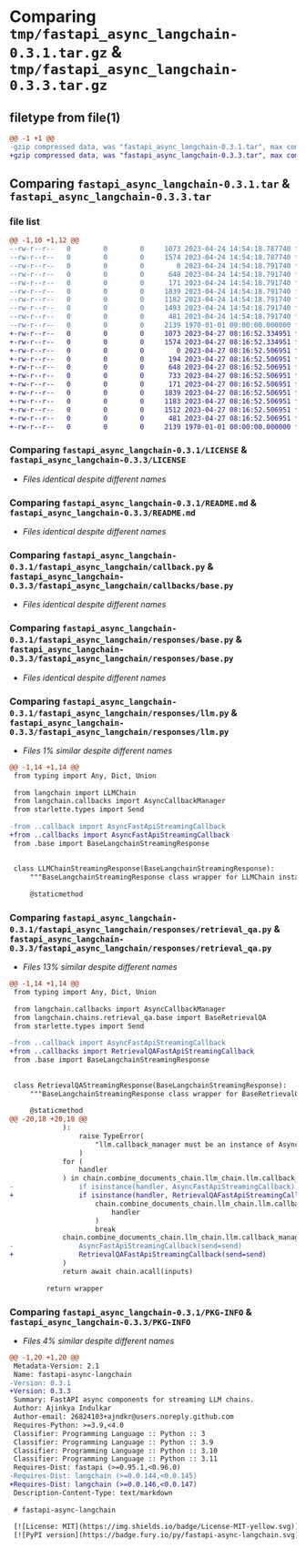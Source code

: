 # Comparing `tmp/fastapi_async_langchain-0.3.1.tar.gz` & `tmp/fastapi_async_langchain-0.3.3.tar.gz`

## filetype from file(1)

```diff
@@ -1 +1 @@
-gzip compressed data, was "fastapi_async_langchain-0.3.1.tar", max compression
+gzip compressed data, was "fastapi_async_langchain-0.3.3.tar", max compression
```

## Comparing `fastapi_async_langchain-0.3.1.tar` & `fastapi_async_langchain-0.3.3.tar`

### file list

```diff
@@ -1,10 +1,12 @@
--rw-r--r--   0        0        0     1073 2023-04-24 14:54:18.787740 fastapi_async_langchain-0.3.1/LICENSE
--rw-r--r--   0        0        0     1574 2023-04-24 14:54:18.787740 fastapi_async_langchain-0.3.1/README.md
--rw-r--r--   0        0        0        0 2023-04-24 14:54:18.791740 fastapi_async_langchain-0.3.1/fastapi_async_langchain/__init__.py
--rw-r--r--   0        0        0      648 2023-04-24 14:54:18.791740 fastapi_async_langchain-0.3.1/fastapi_async_langchain/callback.py
--rw-r--r--   0        0        0      171 2023-04-24 14:54:18.791740 fastapi_async_langchain-0.3.1/fastapi_async_langchain/responses/__init__.py
--rw-r--r--   0        0        0     1839 2023-04-24 14:54:18.791740 fastapi_async_langchain-0.3.1/fastapi_async_langchain/responses/base.py
--rw-r--r--   0        0        0     1182 2023-04-24 14:54:18.791740 fastapi_async_langchain-0.3.1/fastapi_async_langchain/responses/llm.py
--rw-r--r--   0        0        0     1493 2023-04-24 14:54:18.791740 fastapi_async_langchain-0.3.1/fastapi_async_langchain/responses/retrieval_qa.py
--rw-r--r--   0        0        0      481 2023-04-24 14:54:18.791740 fastapi_async_langchain-0.3.1/pyproject.toml
--rw-r--r--   0        0        0     2139 1970-01-01 00:00:00.000000 fastapi_async_langchain-0.3.1/PKG-INFO
+-rw-r--r--   0        0        0     1073 2023-04-27 08:16:52.334951 fastapi_async_langchain-0.3.3/LICENSE
+-rw-r--r--   0        0        0     1574 2023-04-27 08:16:52.334951 fastapi_async_langchain-0.3.3/README.md
+-rw-r--r--   0        0        0        0 2023-04-27 08:16:52.506951 fastapi_async_langchain-0.3.3/fastapi_async_langchain/__init__.py
+-rw-r--r--   0        0        0      194 2023-04-27 08:16:52.506951 fastapi_async_langchain-0.3.3/fastapi_async_langchain/callbacks/__init__.py
+-rw-r--r--   0        0        0      648 2023-04-27 08:16:52.506951 fastapi_async_langchain-0.3.3/fastapi_async_langchain/callbacks/base.py
+-rw-r--r--   0        0        0      733 2023-04-27 08:16:52.506951 fastapi_async_langchain-0.3.3/fastapi_async_langchain/callbacks/retrieval_qa.py
+-rw-r--r--   0        0        0      171 2023-04-27 08:16:52.506951 fastapi_async_langchain-0.3.3/fastapi_async_langchain/responses/__init__.py
+-rw-r--r--   0        0        0     1839 2023-04-27 08:16:52.506951 fastapi_async_langchain-0.3.3/fastapi_async_langchain/responses/base.py
+-rw-r--r--   0        0        0     1183 2023-04-27 08:16:52.506951 fastapi_async_langchain-0.3.3/fastapi_async_langchain/responses/llm.py
+-rw-r--r--   0        0        0     1512 2023-04-27 08:16:52.506951 fastapi_async_langchain-0.3.3/fastapi_async_langchain/responses/retrieval_qa.py
+-rw-r--r--   0        0        0      481 2023-04-27 08:16:52.506951 fastapi_async_langchain-0.3.3/pyproject.toml
+-rw-r--r--   0        0        0     2139 1970-01-01 00:00:00.000000 fastapi_async_langchain-0.3.3/PKG-INFO
```

### Comparing `fastapi_async_langchain-0.3.1/LICENSE` & `fastapi_async_langchain-0.3.3/LICENSE`

 * *Files identical despite different names*

### Comparing `fastapi_async_langchain-0.3.1/README.md` & `fastapi_async_langchain-0.3.3/README.md`

 * *Files identical despite different names*

### Comparing `fastapi_async_langchain-0.3.1/fastapi_async_langchain/callback.py` & `fastapi_async_langchain-0.3.3/fastapi_async_langchain/callbacks/base.py`

 * *Files identical despite different names*

### Comparing `fastapi_async_langchain-0.3.1/fastapi_async_langchain/responses/base.py` & `fastapi_async_langchain-0.3.3/fastapi_async_langchain/responses/base.py`

 * *Files identical despite different names*

### Comparing `fastapi_async_langchain-0.3.1/fastapi_async_langchain/responses/llm.py` & `fastapi_async_langchain-0.3.3/fastapi_async_langchain/responses/llm.py`

 * *Files 1% similar despite different names*

```diff
@@ -1,14 +1,14 @@
 from typing import Any, Dict, Union
 
 from langchain import LLMChain
 from langchain.callbacks import AsyncCallbackManager
 from starlette.types import Send
 
-from ..callback import AsyncFastApiStreamingCallback
+from ..callbacks import AsyncFastApiStreamingCallback
 from .base import BaseLangchainStreamingResponse
 
 
 class LLMChainStreamingResponse(BaseLangchainStreamingResponse):
     """BaseLangchainStreamingResponse class wrapper for LLMChain instances."""
 
     @staticmethod
```

### Comparing `fastapi_async_langchain-0.3.1/fastapi_async_langchain/responses/retrieval_qa.py` & `fastapi_async_langchain-0.3.3/fastapi_async_langchain/responses/retrieval_qa.py`

 * *Files 13% similar despite different names*

```diff
@@ -1,14 +1,14 @@
 from typing import Any, Dict, Union
 
 from langchain.callbacks import AsyncCallbackManager
 from langchain.chains.retrieval_qa.base import BaseRetrievalQA
 from starlette.types import Send
 
-from ..callback import AsyncFastApiStreamingCallback
+from ..callbacks import RetrievalQAFastApiStreamingCallback
 from .base import BaseLangchainStreamingResponse
 
 
 class RetrievalQAStreamingResponse(BaseLangchainStreamingResponse):
     """BaseLangchainStreamingResponse class wrapper for BaseRetrievalQA instances."""
 
     @staticmethod
@@ -20,18 +20,18 @@
             ):
                 raise TypeError(
                     "llm.callback_manager must be an instance of AsyncCallbackManager"
                 )
             for (
                 handler
             ) in chain.combine_documents_chain.llm_chain.llm.callback_manager.handlers:
-                if isinstance(handler, AsyncFastApiStreamingCallback):
+                if isinstance(handler, RetrievalQAFastApiStreamingCallback):
                     chain.combine_documents_chain.llm_chain.llm.callback_manager.remove_handler(
                         handler
                     )
                     break
             chain.combine_documents_chain.llm_chain.llm.callback_manager.add_handler(
-                AsyncFastApiStreamingCallback(send=send)
+                RetrievalQAFastApiStreamingCallback(send=send)
             )
             return await chain.acall(inputs)
 
         return wrapper
```

### Comparing `fastapi_async_langchain-0.3.1/PKG-INFO` & `fastapi_async_langchain-0.3.3/PKG-INFO`

 * *Files 4% similar despite different names*

```diff
@@ -1,20 +1,20 @@
 Metadata-Version: 2.1
 Name: fastapi-async-langchain
-Version: 0.3.1
+Version: 0.3.3
 Summary: FastAPI async components for streaming LLM chains.
 Author: Ajinkya Indulkar
 Author-email: 26824103+ajndkr@users.noreply.github.com
 Requires-Python: >=3.9,<4.0
 Classifier: Programming Language :: Python :: 3
 Classifier: Programming Language :: Python :: 3.9
 Classifier: Programming Language :: Python :: 3.10
 Classifier: Programming Language :: Python :: 3.11
 Requires-Dist: fastapi (>=0.95.1,<0.96.0)
-Requires-Dist: langchain (>=0.0.144,<0.0.145)
+Requires-Dist: langchain (>=0.0.146,<0.0.147)
 Description-Content-Type: text/markdown
 
 # fastapi-async-langchain
 
 [![License: MIT](https://img.shields.io/badge/License-MIT-yellow.svg)](https://github.com/ajndkr/fastapi-async-langchain/blob/main/LICENSE)
 [![PyPI version](https://badge.fury.io/py/fastapi-async-langchain.svg)](https://pypi.org/project/fastapi-async-langchain/)
```

